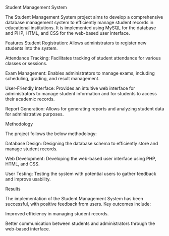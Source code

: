 

Student Management System


The Student Management System project aims to develop a comprehensive database management system to efficiently manage student records in educational institutions. It is implemented using MySQL for the database and PHP, HTML, and CSS for the web-based user interface.

Features
Student Registration: Allows administrators to register new students into the system.

Attendance Tracking: Facilitates tracking of student attendance for various classes or sessions.

Exam Management: Enables administrators to manage exams, including scheduling, grading, and result management.

User-Friendly Interface: Provides an intuitive web interface for administrators to manage student information and for students to access their academic records.

Report Generation: Allows for generating reports and analyzing student data for administrative purposes.




Methodology


The project follows the below methodology:

Database Design: Designing the database schema to efficiently store and manage student records.

Web Development: Developing the web-based user interface using PHP, HTML, and CSS.

User Testing: Testing the system with potential users to gather feedback and improve usability.







Results

The implementation of the Student Management System has been successful, with positive feedback from users. Key outcomes include:

Improved efficiency in managing student records.

Better communication between students and administrators through the web-based interface.
